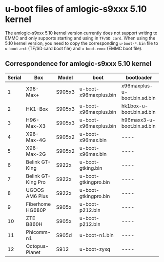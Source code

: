 # u-boot files of amlogic-s9xxx 5.10 kernel

The amlogic-s9xxx 5.10 kernel version currently does not support writing to EMMC and only supports starting and using in `TF/SD card`. When using the 5.10 kernel version, you need to copy the corresponding `u-boot-*.bin` file to `u-boot.ext` (TF/SD card boot file) and `u-boot.emmc` (EMMC boot file).

## Correspondence for amlogic-s9xxx 5.10 kernel

| Serial | Box | Model | boot | bootloader |
| ---- | ---- | ---- | ---- | ---- |
| 1 | X96-Max+ | S905x3 | u-boot-x96maxplus.bin | x96maxplus-u-boot.bin.sd.bin |
| 2 | HK1-Box | S905x3 | u-boot-x96maxplus.bin | hk1box-u-boot.bin.sd.bin |
| 3 | H96-Max-X3 | S905x3 | u-boot-x96maxplus.bin | h96maxx3-u-boot.bin.sd.bin |
| 4 | X96-Max-4G | S905x2 | u-boot-x96max.bin | ---- |
| 5 | X96-Max-2G | S905x2 | u-boot-x96max.bin | ---- |
| 6 | Belink GT-King | S922x | u-boot-gtking.bin | ---- |
| 7 | Belink GT-King Pro | S922x | u-boot-gtkingpro.bin | ---- |
| 8 | UGOOS AM6 Plus | S922x | u-boot-gtkingpro.bin | ---- |
| 9 | Fiberhome HG680P | S905x | u-boot-p212.bin | ---- |
| 10 | ZTE B860H | S905x | u-boot-p212.bin | ---- |
| 11 | Phicomm-n1 | S905d | u-boot-n1.bin | ---- |
| 12 | Octopus-Planet | S912 | u-boot-zyxq | ---- |

